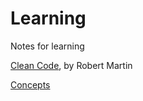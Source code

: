# Learning
Notes for learning

[Clean Code](https://github.com/seblexis/learning/tree/master/clean_code), by Robert Martin

[Concepts](https://github.com/seblexis/learning/tree/master/concepts)
